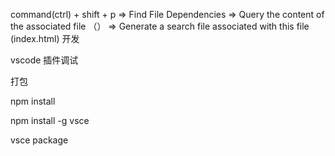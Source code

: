 command(ctrl) + shift  + p  => Find File Dependencies => Query the content of the associated file （<html>） =>   Generate a search file associated with this file (index.html)
开发 

vscode 插件调试 

打包 

npm install

npm install -g vsce

vsce package